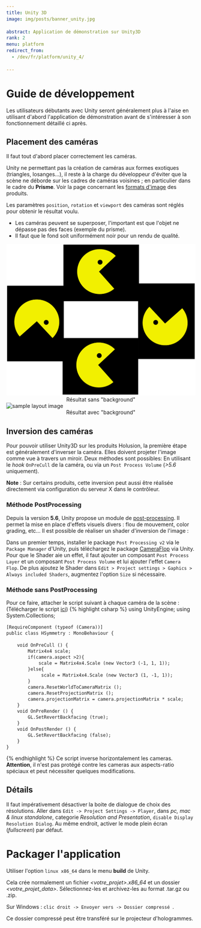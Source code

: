 ```yaml
---
title: Unity 3D
image: img/posts/banner_unity.jpg

abstract: Application de démonstration sur Unity3D
rank: 2
menu: platform
redirect_from:
  - /dev/fr/platform/unity_4/

---
```


# Guide de développement

Les utilisateurs débutants avec Unity seront généralement plus à l'aise en utilisant d'abord l'application de démonstration avant de s'intéresser à son fonctionnement détaillé ci après.

## Placement des caméras

Il faut tout d'abord placer correctement les caméras.

Unity ne permettant pas la création de caméras aux formes exotiques (triangles, losanges...), il reste à la charge du développeur d'éviter que la scène ne déborde sur les cadres de caméras voisines ; en particulier dans le cadre du **Prisme**. Voir la page concernant les [formats d'image](/dev/fr/content/) des produits.

Les paramètres `position`, `rotation` et `viewport` des caméras sont réglés pour obtenir le résultat voulu.

-   Les caméras peuvent se superposer, l'important est que l'objet ne dépasse pas des faces (exemple du prisme).
- Il faut que le fond soit uniformément noir pour un rendu de qualité.

<div class="container">
<div class="row">
<div class="offset-md-3 col-md-3 col-6">
  <img class="img-fluid magnify" src="/static/img/posts/unity/layout_sample.png" alt="sample layout image" >
  <center>Résultat sans "background"</center>
</div>
<div class="col-md-3 col-6">
  <img class="img-fluid magnify" src="/static/img/posts/unity/layout_sample_2.png" alt="sample layout image" >
  <center>Résultat avec "background"</center>
</div>
</div>
</div>

## Inversion des caméras

Pour pouvoir utiliser Unity3D sur les produits Holusion, la première étape est généralement d'inverser la caméra. Elles doivent projeter l'image comme vue à travers un miroir. Deux méthodes sont possibles: En utilisant le *hook* `OnPreCull` de la caméra, ou via un `Post Process Volume` (*>5.6* uniquement).

**Note** : Sur certains produits, cette inversion peut aussi être réalisée directement via configuration du serveur X dans le contrôleur.



### Méthode PostProcessing

Depuis la version **5.6**, Unity propose un module de [post-processing](https://docs.unity3d.com/Manual/PostProcessing-Stack.html). Il permet la mise en place d'effets visuels divers : flou de mouvement, color grading, etc... Il est possible de réaliser un shader d'inversion de l'image :

Dans un premier temps, installer le package `Post Processing v2` via le `Package Manager` d'Unity, puis téléchargez le package [CameraFlop](https://assetstore.unity.com/packages/vfx/shaders/cameraflop-139055) via Unity. Pour que le Shader aie un effet, il faut ajouter un composant `Post Process Layer` et un composant `Post Process Volume` et lui ajouter l'effet `Camera Flop`.
De plus ajoutez le Shader dans `Edit > Project settings > Gaphics > Always included Shaders`, augmentez l'option `Size` si nécessaire.

### Méthode sans PostProcessing

Pour ce faire, attacher le script suivant à chaque caméra de la scène :
(Télécharger le script [ici](https://raw.githubusercontent.com/Holusion/3d-viewer/master/Assets/Scripts/HSymmetry.cs))
{% highlight csharp %}
    using UnityEngine;
    using System.Collections;

    [RequireComponent (typeof (Camera))]
    public class HSymmetry : MonoBehaviour {

    	void OnPreCull () {
    		Matrix4x4 scale;
    		if(camera.aspect >2){
    			scale = Matrix4x4.Scale (new Vector3 (-1, 1, 1));
    		}else{
    			 scale = Matrix4x4.Scale (new Vector3 (1, -1, 1));
    		}
    		camera.ResetWorldToCameraMatrix ();
    		camera.ResetProjectionMatrix ();
    		camera.projectionMatrix = camera.projectionMatrix * scale;
    	}
    	void OnPreRender () {
    		GL.SetRevertBackfacing (true);
    	}
    	void OnPostRender () {
    		GL.SetRevertBackfacing (false);
    	}
    }
{% endhighlight %}
Ce script inverse horizontalement les cameras.
**Attention**, il n'est pas protégé contre les cameras aux aspects-ratio spéciaux et peut nécessiter quelques modifications.



## Détails

Il faut impérativement désactiver la boite de dialogue de choix des résolutions. Aller dans ```Edit -> Project Settings -> Player```,
dans *pc, mac & linux standalone*, categorie *Resolution and Presentation*, ```disable Display Resolution Dialog```. Au même endroit, activer le mode plein écran (*fullscreen*) par défaut.

# Packager l'application

Utiliser l'option ```linux x86_64``` dans le menu **build** de Unity.

Cela crée normalement un fichier *\<votre_projet\>.x86_64* et un dossier *\<votre_projet_data\>*. Sélectionnez-les et archivez-les au format .tar.gz ou .zip.

Sur Windows : ```clic droit -> Envoyer vers -> Dossier compressé ```.

Ce dossier compressé peut être transféré sur le projecteur d'hologrammes.
